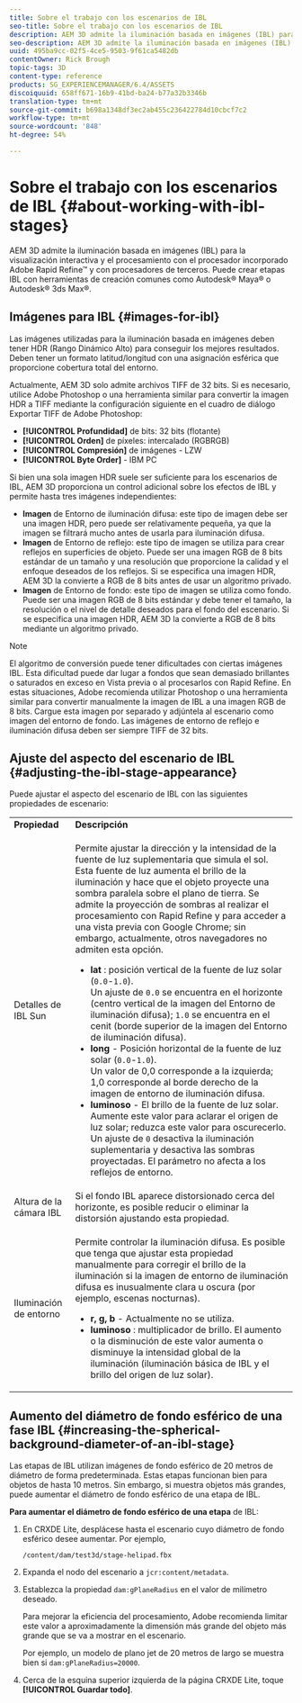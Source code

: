 ```yaml
---
title: Sobre el trabajo con los escenarios de IBL
seo-title: Sobre el trabajo con los escenarios de IBL
description: AEM 3D admite la iluminación basada en imágenes (IBL) para la visualización interactiva y el procesamiento con el procesador incorporado Adobe Rapid Refine™ y con procesadores de terceros.
seo-description: AEM 3D admite la iluminación basada en imágenes (IBL) para la visualización interactiva y el procesamiento con el procesador incorporado Adobe Rapid Refine™ y con procesadores de terceros.
uuid: 495ba9cc-02f5-4ce5-9503-9f61ca5482db
contentOwner: Rick Brough
topic-tags: 3D
content-type: reference
products: SG_EXPERIENCEMANAGER/6.4/ASSETS
discoiquuid: 658ff671-16b9-41bd-ba24-b77a32b3346b
translation-type: tm+mt
source-git-commit: b698a1348df3ec2ab455c236422784d10cbcf7c2
workflow-type: tm+mt
source-wordcount: '848'
ht-degree: 54%

---
```



# Sobre el trabajo con los escenarios de IBL {#about-working-with-ibl-stages}

AEM 3D admite la iluminación basada en imágenes (IBL) para la visualización interactiva y el procesamiento con el procesador incorporado Adobe Rapid Refine™ y con procesadores de terceros. Puede crear etapas IBL con herramientas de creación comunes como Autodesk® Maya® o Autodesk® 3ds Max®.

## Imágenes para IBL {#images-for-ibl}

Las imágenes utilizadas para la iluminación basada en imágenes deben tener HDR (Rango Dinámico Alto) para conseguir los mejores resultados. Deben tener un formato latitud/longitud con una asignación esférica que proporcione cobertura total del entorno.

Actualmente, AEM 3D solo admite archivos TIFF de 32 bits. Si es necesario, utilice Adobe Photoshop o una herramienta similar para convertir la imagen HDR a TIFF mediante la configuración siguiente en el cuadro de diálogo Exportar TIFF de Adobe Photoshop:

* **[!UICONTROL Profundidad]** de bits: 32 bits (flotante)
* **[!UICONTROL Orden]** de píxeles: intercalado (RGBRGB)
* **[!UICONTROL Compresión]** de imágenes - LZW
* **[!UICONTROL Byte Order]** - IBM PC

Si bien una sola imagen HDR suele ser suficiente para los escenarios de IBL, AEM 3D proporciona un control adicional sobre los efectos de IBL y permite hasta tres imágenes independientes:

* **Imagen** de Entorno de iluminación difusa: este tipo de imagen debe ser una imagen HDR, pero puede ser relativamente pequeña, ya que la imagen se filtrará mucho antes de usarla para iluminación difusa.
* **Imagen** de Entorno de reflejo: este tipo de imagen se utiliza para crear reflejos en superficies de objeto. Puede ser una imagen RGB de 8 bits estándar de un tamaño y una resolución que proporcione la calidad y el enfoque deseados de los reflejos. Si se especifica una imagen HDR, AEM 3D la convierte a RGB de 8 bits antes de usar un algoritmo privado.
* **Imagen** de Entorno de fondo: este tipo de imagen se utiliza como fondo. Puede ser una imagen RGB de 8 bits estándar y debe tener el tamaño, la resolución o el nivel de detalle deseados para el fondo del escenario. Si se especifica una imagen HDR, AEM 3D la convierte a RGB de 8 bits mediante un algoritmo privado.

>[!NOTE]
>
>El algoritmo de conversión puede tener dificultades con ciertas imágenes IBL. Esta dificultad puede dar lugar a fondos que sean demasiado brillantes o saturados en exceso en Vista previa o al procesarlos con Rapid Refine. En estas situaciones, Adobe recomienda utilizar Photoshop o una herramienta similar para convertir manualmente la imagen de IBL a una imagen RGB de 8 bits. Cargue esta imagen por separado y adjúntela al escenario como imagen del entorno de fondo. Las imágenes de entorno de reflejo e iluminación difusa deben ser siempre TIFF de 32 bits.

## Ajuste del aspecto del escenario de IBL {#adjusting-the-ibl-stage-appearance}

Puede ajustar el aspecto del escenario de IBL con las siguientes propiedades de escenario:

<table> 
 <tbody> 
  <tr> 
   <td><strong>Propiedad</strong><br /> </td> 
   <td><strong>Descripción</strong></td> 
  </tr> 
  <tr> 
   <td>Detalles de IBL Sun</td> 
   <td><p>Permite ajustar la dirección y la intensidad de la fuente de luz suplementaria que simula el sol. <span class="diff-html-added">Esta fuente de luz aumenta el brillo de la iluminación y hace que el objeto proyecte una sombra paralela sobre el plano de tierra. Se admite la proyección de sombras al realizar el procesamiento con Rapid Refine y para acceder a una vista previa con Google Chrome; sin embargo, actualmente, otros navegadores no admiten esta opción.</span></p> 
    <ul> 
     <li><strong>lat</strong> : posición vertical de la fuente de luz solar (<code>0.0</code>-<code>1.0</code>).<br /> Un ajuste de <code>0.0</code> se encuentra en el horizonte (centro vertical de la imagen del Entorno de iluminación difusa); <code>1.0</code> se encuentra en el cenit (borde superior de la imagen del Entorno de iluminación difusa).</li> 
     <li><strong>long</strong> - Posición horizontal de la fuente de luz solar (<code>0.0</code>-<code>1.0</code>).<br /> Un valor de 0,0 corresponde a la izquierda; 1,0 corresponde al borde derecho de la imagen de entorno de iluminación difusa.<br /> </li> 
     <li><strong>luminoso</strong> - El brillo de la fuente de luz solar. Aumente este valor para aclarar el origen de luz solar; reduzca este valor para oscurecerlo. <br /> Un ajuste de <code>0</code> desactiva la iluminación suplementaria y desactiva las sombras proyectadas. El parámetro no afecta a los reflejos de entorno.<br /> </li> 
    </ul> </td> 
  </tr> 
  <tr> 
   <td>Altura de la cámara IBL</td> 
   <td>Si el fondo IBL aparece distorsionado cerca del horizonte, es posible reducir o eliminar la distorsión ajustando esta propiedad. <br /> </td> 
  </tr> 
  <tr> 
   <td>Iluminación de entorno</td> 
   <td><p><span class="diff-html-added">Permite controlar la iluminación difusa. Es posible que tenga que ajustar esta propiedad manualmente para corregir el brillo de la iluminación si la imagen de entorno de iluminación difusa es inusualmente clara u oscura (por ejemplo, escenas nocturnas).</span></p> 
    <ul> 
     <li><strong>r, g, b</strong> - Actualmente no se utiliza.</li> 
     <li><strong>luminoso</strong> : multiplicador de <span class="diff-html-added">brillo. El aumento o la disminución de este valor aumenta o disminuye la intensidad global de la iluminación (iluminación básica de IBL y el brillo del origen de luz solar).</span></li> 
    </ul> </td> 
  </tr> 
 </tbody> 
</table>

## Aumento del diámetro de fondo esférico de una fase IBL {#increasing-the-spherical-background-diameter-of-an-ibl-stage}

Las etapas de IBL utilizan imágenes de fondo esférico de 20 metros de diámetro de forma predeterminada. Estas etapas funcionan bien para objetos de hasta 10 metros. Sin embargo, si muestra objetos más grandes, puede aumentar el diámetro de fondo esférico de una etapa de IBL.

**Para aumentar el diámetro de fondo esférico de una etapa** de IBL:

1. En CRXDE Lite, desplácese hasta el escenario cuyo diámetro de fondo esférico desee aumentar. Por ejemplo,

   `/content/dam/test3d/stage-helipad.fbx`

1. Expanda el nodo del escenario a `jcr:content/metadata`.
1. Establezca la propiedad `dam:gPlaneRadius` en el valor de milímetro deseado.

   Para mejorar la eficiencia del procesamiento, Adobe recomienda limitar este valor a aproximadamente la dimensión más grande del objeto más grande que se va a mostrar en el escenario.

   Por ejemplo, un modelo de plano jet de 20 metros de largo se muestra bien si `dam:gPlaneRadius=20000`.

1. Cerca de la esquina superior izquierda de la página CRXDE Lite, toque **[!UICONTROL Guardar todo]**.

